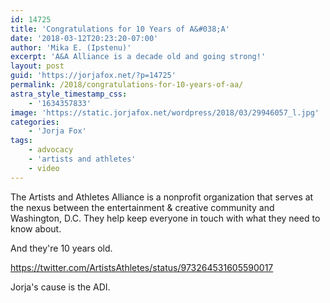 ```yaml
---
id: 14725
title: 'Congratulations for 10 Years of A&#038;A'
date: '2018-03-12T20:23:20-07:00'
author: 'Mika E. (Ipstenu)'
excerpt: 'A&A Alliance is a decade old and going strong!'
layout: post
guid: 'https://jorjafox.net/?p=14725'
permalink: /2018/congratulations-for-10-years-of-aa/
astra_style_timestamp_css:
    - '1634357833'
image: 'https://static.jorjafox.net/wordpress/2018/03/29946057_l.jpg'
categories:
    - 'Jorja Fox'
tags:
    - advocacy
    - 'artists and athletes'
    - video
---
```


The Artists and Athletes Alliance is a nonprofit organization that serves at the nexus between the entertainment &amp; creative community and Washington, D.C. They help keep everyone in touch with what they need to know about.

And they're 10 years old.

https://twitter.com/ArtistsAthletes/status/973264531605590017

Jorja's cause is the ADI.